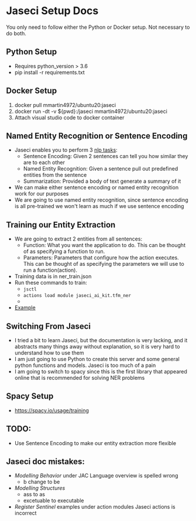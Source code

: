 # Jaseci Setup Docs

You only need to follow either the Python or Docker setup. Not necessary to do both.

## Python Setup
- Requires python_version > 3.6
- pip install -r requirements.txt

## Docker Setup
1. docker pull mmartin4972/ubuntu20:jaseci
2. docker run -dt -v ${pwd}:/jaseci mmartin4972/ubuntu20:jaseci
3. Attach visual studio code to docker container

## Named Entity Recognition or Sentence Encoding
- Jaseci enables you to perform 3 [nlp tasks](https://github.com/Jaseci-Labs/jaseci/blob/main/jaseci_ai_kit/README.md):
    - Sentence Encoding: Given 2 sentences can tell you how similar they are to each other
    - Named Entity Recognition: Given a sentence pull out predefined entities from the sentence
    - Summarization: Provided a body of text generate a summary of it
- We can make either sentence encoding or named entity recognition work for our purposes
- We are going to use named entity recognition, since sentence encoding is all pre-trained we won't learn as much if we use sentence encoding

## Training our Entity Extraction
- We are going to extract 2 entities from all sentences:
    - Function: What you want the application to do. This can be thought of as specifying a function to run.
    - Parameters: Parameters that configure how the action executes. This can be thought of as specifying the parameters we will use to run a function(action).
- Training data is in ner_train.json
- Run these commands to train:
    - ```jsctl```
    - ```actions load module jaseci_ai_kit.tfm_ner```
    - 
- [Example](https://github.com/Jaseci-Labs/jaseci/blob/main/examples/CanoniCAI/CCAI_codelab.md#train-an-entity-extraction-model)

## Switching From Jaseci
- I tried a bit to learn Jaseci, but the documentation is very lacking, and it abstracts many things away without explanation, so it is very hard to understand how to use them
- I am just going to use Python to create this server and some general python functions and models. Jaseci is too much of a pain
- I am going to switch to spacy since this is the first library that appeared online that is recommended for solving NER problems

## Spacy Setup
- https://spacy.io/usage/training

## TODO:
- Use Sentence Encoding to make our entity extraction more flexible

## Jaseci doc mistakes:
- *Modelling Behavior* under JAC Language overview is spelled wrong
    - b change to be
- *Modelling Structures*
    - ass to as
    - excetuable to executable
- *Register Sentinel* examples under action modules Jaseci actions is incorrect

